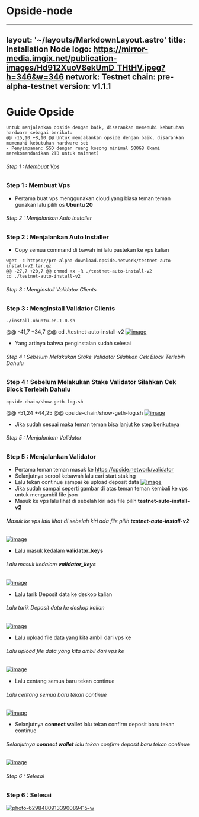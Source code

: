 # Opside-node
---
layout: '~/layouts/MarkdownLayout.astro'
title: Installation Node
logo: https://mirror-media.imgix.net/publication-images/Hd912XuoV8ekUmD_THtHV.jpeg?h=346&w=346
network: Testnet
chain: pre-alpha-testnet
version: v1.1.1
---
# Guide Opside 

```
Untuk menjalankan opside dengan baik, disarankan memenuhi kebutuhan hardware sebagai berikut:
@@ -15,10 +8,10 @@ Untuk menjalankan opside dengan baik, disarankan memenuhi kebutuhan hardware seb
- Penyimpanan: SSD dengan ruang kosong minimal 500GB (kami merekomendasikan 2TB untuk mainnet)
```

###### Step 1 : Membuat Vps 
### Step 1 : Membuat Vps 
- Pertama buat vps menggunakan cloud yang biasa teman teman gunakan lalu pilih os **Ubuntu 20**

###### Step 2 : Menjalankan Auto Installer 
### Step 2 : Menjalankan Auto Installer 
- Copy semua command di bawah ini lalu pastekan ke vps kalian
```
wget -c https://pre-alpha-download.opside.network/testnet-auto-install-v2.tar.gz 
@@ -27,7 +20,7 @@ chmod +x -R ./testnet-auto-install-v2
cd ./testnet-auto-install-v2 
```

###### Step 3 : Menginstall Validator Clients
### Step 3 : Menginstall Validator Clients
```
./install-ubuntu-en-1.0.sh
```
@@ -41,7 +34,7 @@ cd ./testnet-auto-install-v2
<a href="https://ibb.co/BzKJTjy"><img src="https://i.ibb.co/w0rqpCS/image.png" alt="image" border="0"></a>
- Yang artinya bahwa penginstalan sudah selesai

###### Step 4 : Sebelum Melakukan Stake Validator Silahkan Cek Block Terlebih Dahulu
### Step 4 : Sebelum Melakukan Stake Validator Silahkan Cek Block Terlebih Dahulu
```
opside-chain/show-geth-log.sh
```
@@ -51,24 +44,25 @@ opside-chain/show-geth-log.sh
<a href="https://imgbb.com/"><img src="https://i.ibb.co/q0p2Fdw/image.png" alt="image" border="0"></a>
- Jika sudah sesuai maka teman teman bisa lanjut ke step berikutnya

###### Step 5 : Menjalankan Validator
### Step 5 : Menjalankan Validator
- Pertama teman teman masuk ke https://opside.network/validator
- Selanjutnya scrool kebawah lalu cari start staking
- Lalu tekan continue sampai ke upload deposit data
<a href="https://ibb.co/R96Qqm9"><img src="https://i.ibb.co/SPmVz8P/image.png" alt="image" border="0"></a>
- Jika sudah sampai seperti gambar di atas teman teman kembali ke vps untuk mengambil file json
- Masuk ke vps lalu lihat di sebelah kiri ada file pilih **testnet-auto-install-v2**
###### Masuk ke vps lalu lihat di sebelah kiri ada file pilih **testnet-auto-install-v2**
<a href="https://ibb.co/DCC8ntP"><img src="https://i.ibb.co/mqqX7Gr/image.png" alt="image" border="0"></a>
- Lalu masuk kedalam **validator_keys**
###### Lalu masuk kedalam **validator_keys**
<a href="https://imgbb.com/"><img src="https://i.ibb.co/WcVvxvc/image.png" alt="image" border="0"></a>
- Lalu tarik Deposit data ke deskop kalian
###### Lalu tarik Deposit data ke deskop kalian
<a href="https://imgbb.com/"><img src="https://i.ibb.co/2NV7Nb7/image.png" alt="image" border="0"></a><br />
- Lalu upload file data yang kita ambil dari vps ke 

###### Lalu upload file data yang kita ambil dari vps ke 
<a href="https://ibb.co/Km2WFvH"><img src="https://i.ibb.co/4J8pPrx/image.png" alt="image" border="0"></a>
- Lalu centang semua baru tekan continue
###### Lalu centang semua baru tekan continue
<a href="https://ibb.co/9cKT7Ry"><img src="https://i.ibb.co/WG8yLSB/image.png" alt="image" border="0"></a>
- Selanjutnya **connect wallet** lalu tekan confirm deposit baru tekan continue
###### Selanjutnya **connect wallet** lalu tekan confirm deposit baru tekan continue
<a href="https://ibb.co/vDDwKq0"><img src="https://i.ibb.co/d77WzM8/image.png" alt="image" border="0"></a>

###### Step 6 : Selesai 
### Step 6 : Selesai 
<a href="https://ibb.co/TTgfYgY"><img src="https://i.ibb.co/sPVfbVb/photo-6298480913390089415-w.jpg" alt="photo-6298480913390089415-w" border="0"></a>
